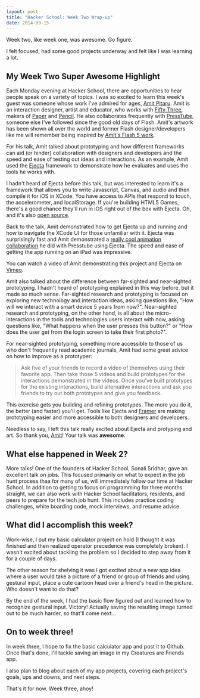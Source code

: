 ```yaml
---
layout: post
title: "Hacker School: Week Two Wrap-up"
date: 2014-09-15
---
```


Week two, like week one, was awesome. Go figure.

I felt focused, had some good projects underway and felt like I was learning a lot.

## My Week Two Super Awesome Highlight

Each Monday evening at Hacker School, there are opportunities to hear people speak on a variety of topics. I was so excited to learn this week's guest was someone whose work I've admired for ages, [Amit Pitaru](http://www.pitaru.com). Amit is an interaction designer, artist and educator, who works with [Fifty Three](http://www.fiftythree.com/), makers of [Paper](http://www.fiftythree.com/paper) and [Pencil](http://www.fiftythree.com/pencil). He also collaborates frequently with [PressTube](http://presstube.com/cyclic-vacuum-cannon/), someone else I've followed since the good old days of Flash. Amit's artwork has been shown all over the world and former Flash designer/developers like me will remember being inspired by [Amit's Flash 5 work](http://pitaru.com/archives/).  

For his talk, Amit talked about prototyping and how different frameworks can aid (or hinder) collaboration with designers and developers and the speed and ease of testing out  ideas and interactions. As an example, Amit used the [Ejecta](http://impactjs.com/ejecta) framework to demonstrate how he evaluates and uses the tools he works with.

I hadn't heard of Ejecta before this talk, but was interested to learn it's a framework that allows you to write Javascript, Canvas, and audio and then compile it for iOS in XCode. You have access to APIs that respond to touch, the accelerometer, and localStorage. If you're building HTML5 Games, there's a good chance they'll run in iOS right out of the box with Ejecta. Oh, and it's also [open source](https://github.com/phoboslab/Ejecta).

Back to the talk, Amit demonstrated how to get Ejecta up and running and how to navigate the XCode UI for those unfamiliar with it. Ejecta was surprisingly fast and Amit demonstrated a [really cool animation collaboration](https://github.com/apitaru/Ejecta-HEART-CreateJS) he did with Presstube using Ejecta. The speed and ease of getting the app running on an iPad was impressive.

You can watch a video of Amit demonstrating this project and Ejecta on [Vimeo](https://vimeo.com/53525384).

Amit also talked about the difference between far-sighted and near-sighted prototyping. I hadn't heard of prototyping explained in this way before, but it made so much sense. Far-sighted research and prototyping is focused on exploring new technology and interaction ideas, asking questions like, "How will we interact with a smart device 5 years from now?". Near-sighted research and prototyping, on the other hand, is all about the micro-interactions in the tools and technologies users interact with now, asking questions like, "What happens when the user presses this button?" or "How does the user get from the login screen to take their first photo?".

For near-sighted prototyping, something more accessible to those of us who don't frequently read academic journals, Amit had some great advice on how to improve as a prototyper:

>Ask five of your friends to record a video of themselves using their favorite app. Then take those 5 videos and build prototypes for the interactions demonstrated in the videos. Once you've built prototypes for the existing interactions, build alternative interactions and ask you friends to try out both prototypes and give you feedback.

This exercise gets you building and refining prototypes. The more you do it, the better (and faster) you'll get. Tools like Ejecta and [Framer](http://framerjs.com) are making prototyping easier and more accessible to both designers and developers.

Needless to say, I left this talk really excited about Ejecta and protyping and art. So thank you, [Amit](https://twitter.com/pitaru)! Your talk was **awesome**.

## What else happened in Week 2?

More talks! One of the founders of Hacker School, Sonali Sridhar, gave an excellent talk on jobs. This focused primarily on what to expect in the job hunt process thaa for many of us, will immediately follow our time at Hacker School. In addition to getting to focus on programming for three months straight, we can also work with Hacker School facilitators, residents, and peers to prepare for the tech job hunt. This includes practice coding challenges, white boarding code, mock interviews, and resume advice.

## What did I accomplish this week?

Work-wise, I put my basic calculator project on hold (I thought it was finished and then realized operator precedence was completely broken). I wasn't excited about tackling the problem so I decided to step away from it for a couple of days.

The other reason for shelving it was I got excited about a new app idea where a user would take a picture of a friend or group of friends and using gestural input, place a cute cartoon head over a friend's head in the picture. Who doesn't want to do that?

By the end of the week, I had the basic flow figured out and learned how to recognize gestural input. Victory! Actually saving the resulting image turned out to be much harder, so that'll come next...

## On to week three!

In week three, I hope to fix the basic calculator app and post it to Github. Once that's done, I'll tackle saving an image in my Creatures are Friends app.

I also plan to blog about each of my app projects, covering each project's goals, ups and downs, and next steps.

That's it for now. Week three, ahoy!
